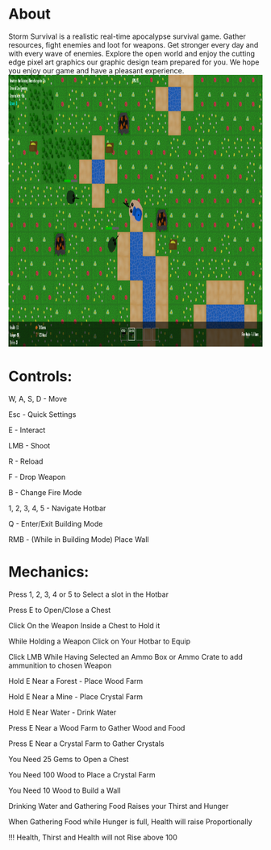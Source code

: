 <h1>About</h1>
Storm Survival is a realistic real-time apocalypse survival game. Gather resources, fight enemies and loot for weapons. Get stronger every day and with every wave of enemies. Explore the open world and enjoy the cutting edge pixel art graphics our graphic design team prepared for you. We hope you enjoy our game and have a pleasant experience.<br>

<img src="Screenshot/1.png" width="959" height="539" />

<h1>Controls:</h1>

W, A, S, D - Move

Esc - Quick Settings

E - Interact

LMB - Shoot

R - Reload

F - Drop Weapon

B - Change Fire Mode

1, 2, 3, 4, 5 - Navigate Hotbar

Q - Enter/Exit Building Mode

RMB - (While in Building Mode) Place Wall


<h1>Mechanics:</h1>

Press 1, 2, 3, 4 or 5 to Select a slot in the Hotbar

Press E to Open/Close a Chest

Click On the Weapon Inside a Chest to Hold it

While Holding a Weapon Click on Your Hotbar to Equip

Click LMB While Having Selected an Ammo Box or Ammo Crate to add ammunition to chosen Weapon

Hold E Near a Forest - Place Wood Farm

Hold E Near a Mine - Place Crystal Farm

Hold E Near Water - Drink Water

Press E Near a Wood Farm to Gather Wood and Food

Press E Near a Crystal Farm to Gather Crystals

You Need 25 Gems to Open a Chest

You Need 100 Wood to Place a Crystal Farm

You Need 10 Wood to Build a Wall

Drinking Water and Gathering Food Raises your Thirst and Hunger

When Gathering Food while Hunger is full, Health will raise Proportionally

!!! Health, Thirst and Health will not Rise above 100
